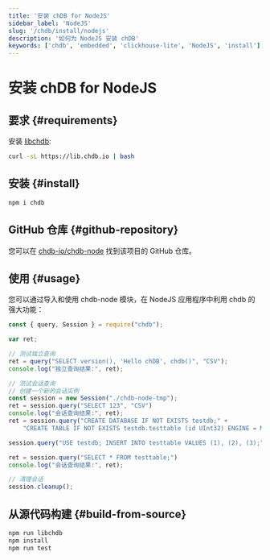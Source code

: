 ```yaml
---
title: '安装 chDB for NodeJS'
sidebar_label: 'NodeJS'
slug: '/chdb/install/nodejs'
description: '如何为 NodeJS 安装 chDB'
keywords: ['chdb', 'embedded', 'clickhouse-lite', 'NodeJS', 'install']
---
```



# 安装 chDB for NodeJS

## 要求 {#requirements}

安装 [libchdb](https://github.com/chdb-io/chdb):

```bash
curl -sL https://lib.chdb.io | bash
```

## 安装 {#install}

```bash
npm i chdb
```

## GitHub 仓库 {#github-repository}

您可以在 [chdb-io/chdb-node](https://github.com/chdb-io/chdb-node) 找到该项目的 GitHub 仓库。


## 使用 {#usage}

您可以通过导入和使用 chdb-node 模块，在 NodeJS 应用程序中利用 chdb 的强大功能：

```javascript
const { query, Session } = require("chdb");

var ret;

// 测试独立查询
ret = query("SELECT version(), 'Hello chDB', chdb()", "CSV");
console.log("独立查询结果:", ret);

// 测试会话查询
// 创建一个新的会话实例
const session = new Session("./chdb-node-tmp");
ret = session.query("SELECT 123", "CSV")
console.log("会话查询结果:", ret);
ret = session.query("CREATE DATABASE IF NOT EXISTS testdb;" +
    "CREATE TABLE IF NOT EXISTS testdb.testtable (id UInt32) ENGINE = MergeTree() ORDER BY id;");

session.query("USE testdb; INSERT INTO testtable VALUES (1), (2), (3);")

ret = session.query("SELECT * FROM testtable;")
console.log("会话查询结果:", ret);

// 清理会话
session.cleanup();
```

## 从源代码构建 {#build-from-source}

```bash
npm run libchdb
npm install
npm run test
```
